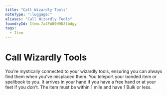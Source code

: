 ```yaml
---
title: "Call Wizardly Tools"
noteType: ":luggage:"
aliases: "Call Wizardly Tools"
foundryId: Item.7a4FW00H9UZlbdgy
tags:
  - Item
---
```


# Call Wizardly Tools

You're mystically connected to your wizardly tools, ensuring you can always find them when you've misplaced them. You teleport your bonded item or spellbook to you. It arrives in your hand if you have a free hand or at your feet if you don't. The item must be within 1 mile and have 1 Bulk or less.

